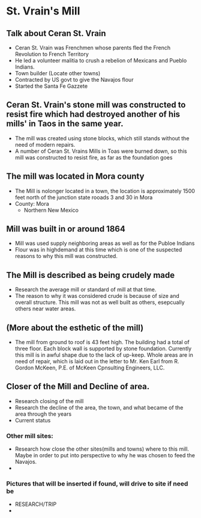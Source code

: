 # St. Vrain's Mill

## Talk about Ceran St. Vrain
- Ceran St. Vrain was Frenchmen whose parents fled the French Revolution to French Territory 
- He led a volunteer malitia to crush a rebelion of Mexicans and Pueblo Indians. 
- Town builder (Locate other towns)
- Contracted by US govt to give the Navajos flour
- Started the Santa Fe Gazzete 


## Ceran St. Vrain's stone mill was constructed to resist fire which had destroyed another of his mills' in Taos in the same year.
- The mill was created using stone blocks, which still stands without the need of modern repairs. 
- A number of Ceran St. Vrains Mills in Toas were burned down, so this mill was constructed to resist fire, 
  as far as the foundation goes

## The mill was located in Mora county
- The Mill is nolonger located in a town, the location is approximately 1500 feet north of the junction state
  rooads 3 and 30 in Mora
- County: Mora
    - Northern New Mexico
## Mill was built in or around 1864
 - Mill was used supply neighboring areas as well as for the Publoe Indians 
 - Flour was in highdemand at this time which is one of the suspected reasons to why this mill was constructed. 

## The Mill is described as being crudely made
- Research the average mill or standard of mill at that time.
- The reason to why it was considered crude is because of size and overall structure. This mill was not as well built as others, esepcually others near water areas. 

## (More about the esthetic of the mill)
- The mill from ground to roof is 43 feet high. The building had a total of three floor. Each block wall is supported by stone
  foundation. 
  Currently this mill is in awful shape due to the lack of up-keep. Whole areas are in need of repair, which is 
  laid out in the letter to Mr. Ken Earl from R. Gordon McKeen, P.E. of McKeen Cpnsulting Engineers, LLC.  

## Closer of the Mill and Decline of area.
- Research closing of the mill
- Research the decline of the area, the town, and what became of the area through the years
- Current status


### Other mill sites:
- Research how close the other sites(mills and towns) where to this mill. Maybe in order to put into perspective to why he was chosen to feed the Navajos.
-

### Pictures that will be inserted if found, will drive to site if need be
- RESEARCH/TRIP
-
